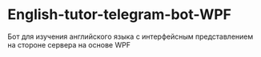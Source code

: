 # English-tutor-telegram-bot-WPF
Бот для изучения английского языка с интерфейсным представлением на стороне сервера на основе WPF
